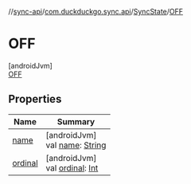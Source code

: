 //[sync-api](../../../../index.md)/[com.duckduckgo.sync.api](../../index.md)/[SyncState](../index.md)/[OFF](index.md)

# OFF

[androidJvm]\
[OFF](index.md)

## Properties

| Name | Summary |
|---|---|
| [name](../../../com.duckduckgo.sync.api.engine/-syncable-data-persister/-sync-conflict-resolution/-t-i-m-e-s-t-a-m-p/index.md#-372974862%2FProperties%2F414053090) | [androidJvm]<br>val [name](../../../com.duckduckgo.sync.api.engine/-syncable-data-persister/-sync-conflict-resolution/-t-i-m-e-s-t-a-m-p/index.md#-372974862%2FProperties%2F414053090): [String](https://kotlinlang.org/api/latest/jvm/stdlib/kotlin/-string/index.html) |
| [ordinal](../../../com.duckduckgo.sync.api.engine/-syncable-data-persister/-sync-conflict-resolution/-t-i-m-e-s-t-a-m-p/index.md#-739389684%2FProperties%2F414053090) | [androidJvm]<br>val [ordinal](../../../com.duckduckgo.sync.api.engine/-syncable-data-persister/-sync-conflict-resolution/-t-i-m-e-s-t-a-m-p/index.md#-739389684%2FProperties%2F414053090): [Int](https://kotlinlang.org/api/latest/jvm/stdlib/kotlin/-int/index.html) |
